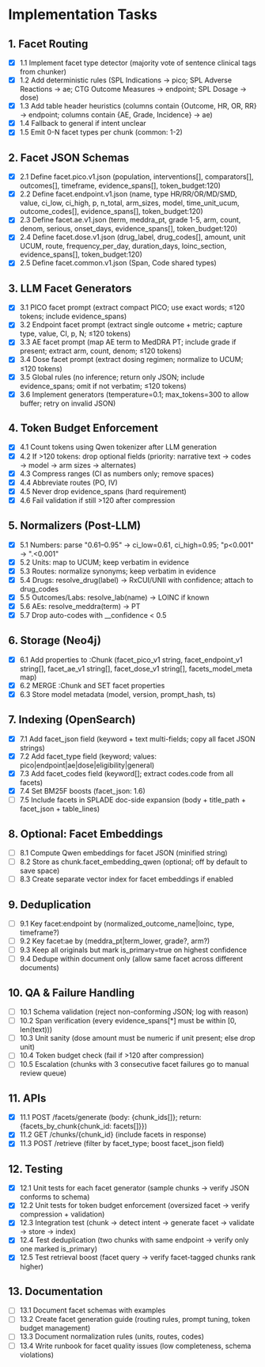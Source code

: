 # Implementation Tasks

## 1. Facet Routing

- [x] 1.1 Implement facet type detector (majority vote of sentence clinical tags from chunker)
- [x] 1.2 Add deterministic rules (SPL Indications → pico; SPL Adverse Reactions → ae; CTG Outcome Measures → endpoint; SPL Dosage → dose)
- [x] 1.3 Add table header heuristics (columns contain {Outcome, HR, OR, RR} → endpoint; columns contain {AE, Grade, Incidence} → ae)
- [x] 1.4 Fallback to general if intent unclear
- [x] 1.5 Emit 0-N facet types per chunk (common: 1-2)

## 2. Facet JSON Schemas

- [x] 2.1 Define facet.pico.v1.json (population, interventions[], comparators[], outcomes[], timeframe, evidence_spans[], token_budget:120)
- [x] 2.2 Define facet.endpoint.v1.json (name, type HR/RR/OR/MD/SMD, value, ci_low, ci_high, p, n_total, arm_sizes, model, time_unit_ucum, outcome_codes[], evidence_spans[], token_budget:120)
- [x] 2.3 Define facet.ae.v1.json (term, meddra_pt, grade 1-5, arm, count, denom, serious, onset_days, evidence_spans[], token_budget:120)
- [x] 2.4 Define facet.dose.v1.json (drug_label, drug_codes[], amount, unit UCUM, route, frequency_per_day, duration_days, loinc_section, evidence_spans[], token_budget:120)
- [x] 2.5 Define facet.common.v1.json (Span, Code shared types)

## 3. LLM Facet Generators

- [x] 3.1 PICO facet prompt (extract compact PICO; use exact words; ≤120 tokens; include evidence_spans)
- [x] 3.2 Endpoint facet prompt (extract single outcome + metric; capture type, value, CI, p, N; ≤120 tokens)
- [x] 3.3 AE facet prompt (map AE term to MedDRA PT; include grade if present; extract arm, count, denom; ≤120 tokens)
- [x] 3.4 Dose facet prompt (extract dosing regimen; normalize to UCUM; ≤120 tokens)
- [x] 3.5 Global rules (no inference; return only JSON; include evidence_spans; omit if not verbatim; ≤120 tokens)
- [x] 3.6 Implement generators (temperature=0.1; max_tokens=300 to allow buffer; retry on invalid JSON)

## 4. Token Budget Enforcement

- [x] 4.1 Count tokens using Qwen tokenizer after LLM generation
- [x] 4.2 If >120 tokens: drop optional fields (priority: narrative text → codes → model → arm sizes → alternates)
- [x] 4.3 Compress ranges (CI as numbers only; remove spaces)
- [x] 4.4 Abbreviate routes (PO, IV)
- [x] 4.5 Never drop evidence_spans (hard requirement)
- [x] 4.6 Fail validation if still >120 after compression

## 5. Normalizers (Post-LLM)

- [x] 5.1 Numbers: parse "0.61–0.95" → ci_low=0.61, ci_high=0.95; "p<0.001" → ".<0.001"
- [x] 5.2 Units: map to UCUM; keep verbatim in evidence
- [x] 5.3 Routes: normalize synonyms; keep verbatim in evidence
- [x] 5.4 Drugs: resolve_drug(label) → RxCUI/UNII with confidence; attach to drug_codes
- [x] 5.5 Outcomes/Labs: resolve_lab(name) → LOINC if known
- [x] 5.6 AEs: resolve_meddra(term) → PT
- [x] 5.7 Drop auto-codes with __confidence < 0.5

## 6. Storage (Neo4j)

- [x] 6.1 Add properties to :Chunk (facet_pico_v1 string, facet_endpoint_v1 string[], facet_ae_v1 string[], facet_dose_v1 string[], facets_model_meta map)
- [x] 6.2 MERGE :Chunk and SET facet properties
- [x] 6.3 Store model metadata (model, version, prompt_hash, ts)

## 7. Indexing (OpenSearch)

- [x] 7.1 Add facet_json field (keyword + text multi-fields; copy all facet JSON strings)
- [x] 7.2 Add facet_type field (keyword; values: pico|endpoint|ae|dose|eligibility|general)
- [x] 7.3 Add facet_codes field (keyword[]; extract codes.code from all facets)
- [x] 7.4 Set BM25F boosts (facet_json: 1.6)
- [ ] 7.5 Include facets in SPLADE doc-side expansion (body + title_path + facet_json + table_lines)

## 8. Optional: Facet Embeddings

- [ ] 8.1 Compute Qwen embeddings for facet JSON (minified string)
- [ ] 8.2 Store as chunk.facet_embedding_qwen (optional; off by default to save space)
- [ ] 8.3 Create separate vector index for facet embeddings if enabled

## 9. Deduplication

- [ ] 9.1 Key facet:endpoint by (normalized_outcome_name|loinc, type, timeframe?)
- [ ] 9.2 Key facet:ae by (meddra_pt|term_lower, grade?, arm?)
- [ ] 9.3 Keep all originals but mark is_primary=true on highest confidence
- [ ] 9.4 Dedupe within document only (allow same facet across different documents)

## 10. QA & Failure Handling

- [ ] 10.1 Schema validation (reject non-conforming JSON; log with reason)
- [ ] 10.2 Span verification (every evidence_spans[*] must be within [0, len(text)))
- [ ] 10.3 Unit sanity (dose amount must be numeric if unit present; else drop unit)
- [ ] 10.4 Token budget check (fail if >120 after compression)
- [ ] 10.5 Escalation (chunks with 3 consecutive facet failures go to manual review queue)

## 11. APIs

- [x] 11.1 POST /facets/generate (body: {chunk_ids[]}; return: {facets_by_chunk{chunk_id: facets[]}})
- [x] 11.2 GET /chunks/{chunk_id} (include facets in response)
- [x] 11.3 POST /retrieve (filter by facet_type; boost facet_json field)

## 12. Testing

- [x] 12.1 Unit tests for each facet generator (sample chunks → verify JSON conforms to schema)
- [x] 12.2 Unit tests for token budget enforcement (oversized facet → verify compression + validation)
- [x] 12.3 Integration test (chunk → detect intent → generate facet → validate → store → index)
- [x] 12.4 Test deduplication (two chunks with same endpoint → verify only one marked is_primary)
- [x] 12.5 Test retrieval boost (facet query → verify facet-tagged chunks rank higher)

## 13. Documentation

- [ ] 13.1 Document facet schemas with examples
- [ ] 13.2 Create facet generation guide (routing rules, prompt tuning, token budget management)
- [ ] 13.3 Document normalization rules (units, routes, codes)
- [ ] 13.4 Write runbook for facet quality issues (low completeness, schema violations)
